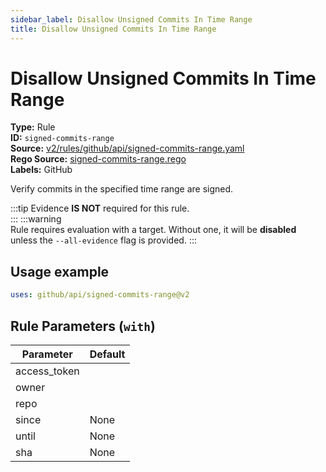 ```yaml
---
sidebar_label: Disallow Unsigned Commits In Time Range
title: Disallow Unsigned Commits In Time Range
---  
```

# Disallow Unsigned Commits In Time Range  
**Type:** Rule  
**ID:** `signed-commits-range`  
**Source:** [v2/rules/github/api/signed-commits-range.yaml](https://github.com/scribe-public/sample-policies/blob/main/v2/rules/github/api/signed-commits-range.yaml)  
**Rego Source:** [signed-commits-range.rego](https://github.com/scribe-public/sample-policies/blob/main/v2/rules/github/api/signed-commits-range.rego)  
**Labels:** GitHub  

Verify commits in the specified time range are signed.

:::tip 
Evidence **IS NOT** required for this rule.  
::: 
:::warning  
Rule requires evaluation with a target. Without one, it will be **disabled** unless the `--all-evidence` flag is provided.
::: 

## Usage example

```yaml
uses: github/api/signed-commits-range@v2
```

## Rule Parameters (`with`)  
| Parameter | Default |
|-----------|---------|
| access_token |  |
| owner |  |
| repo |  |
| since | None |
| until | None |
| sha | None |

